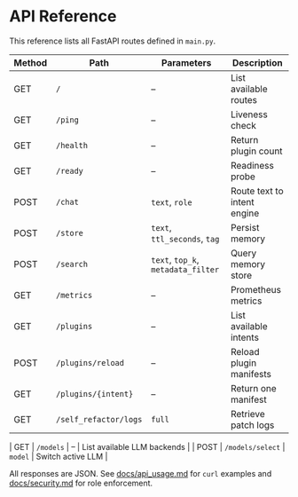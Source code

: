 # API Reference

This reference lists all FastAPI routes defined in `main.py`.

| Method | Path | Parameters | Description |
| ------ | ---- | ---------- | ----------- |
| GET | `/` | – | List available routes |
| GET | `/ping` | – | Liveness check |
| GET | `/health` | – | Return plugin count |
| GET | `/ready` | – | Readiness probe |
| POST | `/chat` | `text`, `role` | Route text to intent engine |
| POST | `/store` | `text`, `ttl_seconds`, `tag` | Persist memory |
| POST | `/search` | `text`, `top_k`, `metadata_filter` | Query memory store |
| GET | `/metrics` | – | Prometheus metrics |
| GET | `/plugins` | – | List available intents |
| POST | `/plugins/reload` | – | Reload plugin manifests |
| GET | `/plugins/{intent}` | – | Return one manifest |
| GET | `/self_refactor/logs` | `full` | Retrieve patch logs |
 
| GET | `/models` | – | List available LLM backends |
| POST | `/models/select` | `model` | Switch active LLM |


All responses are JSON. See [docs/api_usage.md](api_usage.md) for `curl` examples and [docs/security.md](security.md) for role enforcement.
